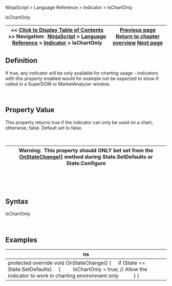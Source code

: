 ﻿


NinjaScript \> Language Reference \> Indicator \> IsChartOnly






















IsChartOnly







| \<\< [Click to Display Table of Contents](ischartonly.md) \>\> **Navigation:**     [NinjaScript](ninjascript.md) \> [Language Reference](language_reference_wip.md) \> [Indicator](indicator.md) \> IsChartOnly | [Previous page](indicatorbaseconverter.md) [Return to chapter overview](indicator.md) [Next page](issuspendedwhileinactive.md) |
| --- | --- |











## Definition


If true, any indicator will be only available for charting usage \- indicators with this property enabled would for example not be expected to show if called in a SuperDOM or MarketAnalyzer window.


 


## Property Value


This property returns true if the indicator can only be used on a chart; otherwise, false. Default set to false.


 




| Warning:  This property should ONLY bet set from the [OnStateChange()](onstatechange.md) method during State.SetDefaults or State.Configure |
| --- |



 


 


## Syntax


IsChartOnly


 


## Examples




| ns |
| --- |
| protected override void OnStateChange() {      if (State \=\= State.SetDefaults)      {          IsChartOnly \= true; // Allow the indicator to work in charting environment only            } } |









